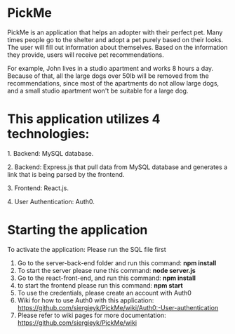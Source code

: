 <h1>PickMe</h1>

<p>PickMe is an application that helps an adopter with their perfect pet. Many times people go to the shelter and adopt a pet purely based on their looks. The user will fill out information about themselves. Based on the information they provide, users will receive pet recommendations.</p>
<p>For example, John lives in a studio apartment and works 8 hours a day. Because of that, all the large dogs over 50lb will be removed from the recommendations, since most of the apartments do not allow large dogs, and a small studio apartment won't be suitable for a large dog.</p>

<h1>This application utilizes 4 technologies:</h1>
<p>1. Backend: MySQL database.</p>
<p>2. Backend: Express.js that pull data from MySQL database and generates a link that is being parsed by the frontend.</p>
<p>3. Frontend: React.js.</p>
<p>4. User Authentication: Auth0.</p>

<h1>Starting the application</h1>

To activate the application:
 Please run the SQL file first
1. Go to the server-back-end folder and run this command: <b>npm install</b>
2. To start the server please rune this command: <b>node server.js</b>
3. Go to the react-front-end, and run this command: <b>npm install</b>
4. to start the frontend please run this command: <b>npm start</b>
5. To use the credentials, please create an account with Auth0
6. Wiki for how to use Auth0 with this application: https://github.com/siergieyk/PickMe/wiki/Auth0:-User-authentication
7. Please refer to wiki pages for more documentation: https://github.com/siergieyk/PickMe/wiki
